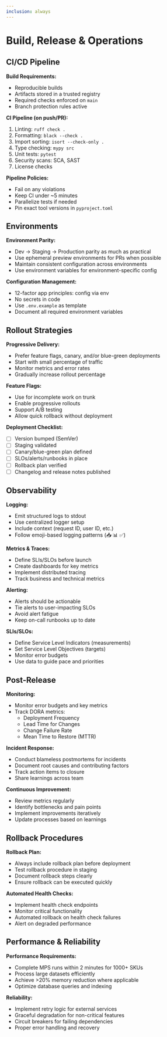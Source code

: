 ```yaml
---
inclusion: always
---
```


# Build, Release & Operations

## CI/CD Pipeline

**Build Requirements:**
- Reproducible builds
- Artifacts stored in a trusted registry
- Required checks enforced on `main`
- Branch protection rules active

**CI Pipeline (on push/PR):**
1. Linting: `ruff check .`
2. Formatting: `black --check .`
3. Import sorting: `isort --check-only .`
4. Type checking: `mypy src`
5. Unit tests: `pytest`
6. Security scans: SCA, SAST
7. License checks

**Pipeline Policies:**
- Fail on any violations
- Keep CI under ~5 minutes
- Parallelize tests if needed
- Pin exact tool versions in `pyproject.toml`

## Environments

**Environment Parity:**
- Dev → Staging → Production parity as much as practical
- Use ephemeral preview environments for PRs when possible
- Maintain consistent configuration across environments
- Use environment variables for environment-specific config

**Configuration Management:**
- 12-factor app principles: config via env
- No secrets in code
- Use `.env.example` as template
- Document all required environment variables

## Rollout Strategies

**Progressive Delivery:**
- Prefer feature flags, canary, and/or blue-green deployments
- Start with small percentage of traffic
- Monitor metrics and error rates
- Gradually increase rollout percentage

**Feature Flags:**
- Use for incomplete work on trunk
- Enable progressive rollouts
- Support A/B testing
- Allow quick rollback without deployment

**Deployment Checklist:**
- [ ] Version bumped (SemVer)
- [ ] Staging validated
- [ ] Canary/blue-green plan defined
- [ ] SLOs/alerts/runbooks in place
- [ ] Rollback plan verified
- [ ] Changelog and release notes published

## Observability

**Logging:**
- Emit structured logs to stdout
- Use centralized logger setup
- Include context (request ID, user ID, etc.)
- Follow emoji-based logging patterns (📥 📊 ✅)

**Metrics & Traces:**
- Define SLIs/SLOs before launch
- Create dashboards for key metrics
- Implement distributed tracing
- Track business and technical metrics

**Alerting:**
- Alerts should be actionable
- Tie alerts to user-impacting SLOs
- Avoid alert fatigue
- Keep on-call runbooks up to date

**SLIs/SLOs:**
- Define Service Level Indicators (measurements)
- Set Service Level Objectives (targets)
- Monitor error budgets
- Use data to guide pace and priorities

## Post-Release

**Monitoring:**
- Monitor error budgets and key metrics
- Track DORA metrics:
  - Deployment Frequency
  - Lead Time for Changes
  - Change Failure Rate
  - Mean Time to Restore (MTTR)

**Incident Response:**
- Conduct blameless postmortems for incidents
- Document root causes and contributing factors
- Track action items to closure
- Share learnings across team

**Continuous Improvement:**
- Review metrics regularly
- Identify bottlenecks and pain points
- Implement improvements iteratively
- Update processes based on learnings

## Rollback Procedures

**Rollback Plan:**
- Always include rollback plan before deployment
- Test rollback procedure in staging
- Document rollback steps clearly
- Ensure rollback can be executed quickly

**Automated Health Checks:**
- Implement health check endpoints
- Monitor critical functionality
- Automated rollback on health check failures
- Alert on degraded performance

## Performance & Reliability

**Performance Requirements:**
- Complete MPS runs within 2 minutes for 1000+ SKUs
- Process large datasets efficiently
- Achieve >20% memory reduction where applicable
- Optimize database queries and indexing

**Reliability:**
- Implement retry logic for external services
- Graceful degradation for non-critical features
- Circuit breakers for failing dependencies
- Proper error handling and recovery
